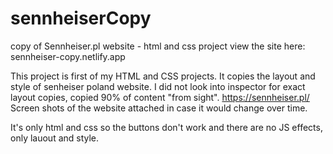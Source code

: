# sennheiserCopy
copy of Sennheiser.pl website - html and css project
view the site here:
sennheiser-copy.netlify.app

This project is first of my HTML and CSS projects.
It copies the layout and style of senheiser poland website. 
I did not look into inspector for exact layout copies, copied 90% of content "from sight".
https://sennheiser.pl/
Screen shots of the website attached in case it would change over time.

It's only html and css so the buttons don't work and there are no JS effects, only lauout and style.

